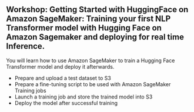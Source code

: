 ## Workshop: **Getting Started with HuggingFace on Amazon SageMaker: Training your first NLP Transformer model with Hugging Face on Amazon Sagemaker and deploying for real time Inference.**

You will learn how to use Amazon SageMaker to train a Hugging Face Transformer model and deploy it afterwards.

- Prepare and upload a test dataset to S3
- Prepare a fine-tuning script to be used with Amazon SageMaker Training jobs
- Launch a training job and store the trained model into S3
- Deploy the model after successful training
